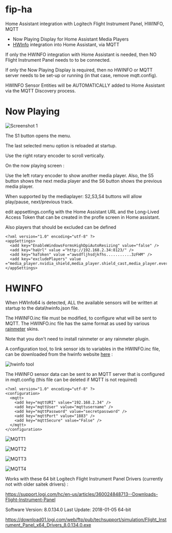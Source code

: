 # fip-ha

Home Assistant integration with Logitech Flight Instrument Panel, HWINFO, MQTT

- Now Playing Display for Home Assistant Media Players
- [HWInfo](https://www.hwinfo.com) integration into Home Assistant, via MQTT

If only the HWINFO integration with Home Assistant is needed, then NO Flight Instrument Panel needs to to be connected.

If only the Now Playing Display is required, then no HWINFO or MQTT server needs to be set-up or running (in that case, remove mqtt.config).

HWINFO Sensor Entities will be AUTOMATICALLY added to Home Assistant via the MQTT Discovery process.

# Now Playing

![Screenshot 1](https://i.imgur.com/UNOTXH2.jpeg)

The S1 button opens the menu.

The last selected menu option is reloaded at startup.

Use the right rotary encoder to scroll vertically.

On the now playing screen :

Use the left rotary encoder to show another media player.
Also, the S5 button shows the next media player and the S6 button shows the previous media player.

When supported by the mediaplayer: S2,S3,S4 buttons will allow play/pause, next/previous track.

edit appsettings.config with the Home Assistant URL and the Long-Lived Access Token that can be created in the profle screen in Home assistant.

Also players that should be excluded can be defined

```
<?xml version="1.0" encoding="utf-8" ?>
<appSettings>
  <add key="EnableWindowsFormsHighDpiAutoResizing" value="false" />
  <add key="haUrl" value ="http://192.168.2.34:8123/" />
  <add key="haToken" value ="awsdfljhsdjkfhs...........3zFHM" />
  <add key="excludePlayers" value ="media_player.nvidia_shield,media_player.shield_cast,media_player.everywhere,media_player.bedroom_dot,media_player.livingroom_dot"/>
</appSettings>
```

# HWINFO

When HWInfo64 is detected, ALL the available sensors will be written at startup to the data\hwinfo.json file.

The HWINFO.inc file must be modified, to configure what will be sent to MQTT.
The HWINFO.inc file has the same format as used by various [rainmeter](https://www.deviantart.com/pul53dr1v3r/art/Rainformer-2-9-3-HWiNFO-Edition-Rainmeter-789616481) skins.

Note that you don't need to install rainmeter or any rainmeter plugin.

A configuration tool, to link sensor ids to variables in the HWINFO.inc file, can be downloaded from the hwinfo website [here](https://www.hwinfo.com/beta/HWiNFOSharedMemoryViewer.exe.7z) :

![hwinfo tool](https://i.imgur.com/Px6jvw4.png)

The HWINFO sensor data can be sent to an MQTT server that is configured in mqtt.config (this file can be deleted if MQTT is not required)

```
<?xml version="1.0" encoding="utf-8" ?>
<configuration>
  <mqtt>
    <add key="mqttURI" value="192.168.2.34" />
    <add key="mqttUser" value="mqttusername" />
    <add key="mqttPassword" value="secretpassword" />
    <add key="mqttPort" value="1883" />
    <add key="mqttSecure" value="False" />
  </mqtt>
</configuration>
```

![MQTT1](https://i.imgur.com/KackkpM.png)

![MQTT2](https://i.imgur.com/p5S3FWw.png)

![MQTT3](https://i.imgur.com/AJBazTy.png)

![MQTT4](https://i.imgur.com/tkaNJDd.png)

Works with these 64 bit Logitech Flight Instrument Panel Drivers (currently not with older saitek drivers) :

https://support.logi.com/hc/en-us/articles/360024848713--Downloads-Flight-Instrument-Panel

Software Version: 8.0.134.0
Last Update: 2018-01-05
64-bit

https://download01.logi.com/web/ftp/pub/techsupport/simulation/Flight_Instrument_Panel_x64_Drivers_8.0.134.0.exe

